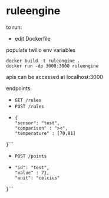 # ruleengine
to run:

* edit Dockerfile

populate twilio env variables

```
docker build -t ruleengine .
docker run -dp 3000:3000 ruleengine
```

apis can be accessed at localhost:3000

endpoints:
 * `GET /rules`
 * `POST /rules`
  * ```POST 
    {
	"sensor": "test",
	"comparison" : "><",
	"temperature" : [70,81]
  }```
 * `POST /points`
  * ```{
	"id": "test",
	"value" : 71,
	"unit": "celcius"
}```